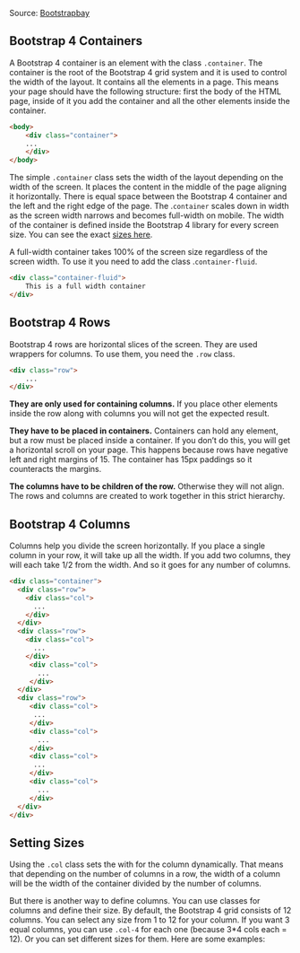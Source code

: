Source: [Bootstrapbay](https://bootstrapbay.com/blog/day-2-bootstrap-4-grid-system-tutorial-examples/)
## Bootstrap 4 Containers
A Bootstrap 4 container is an element with the class `.container`. The container is the root of the Bootstrap 4 grid system and it is used to control the width of the layout. It contains all the elements in a page. This means your page should have the following structure: first the body of the HTML page, inside of it you add the container and all the other elements inside the container.

```html
<body>
    <div class="container">
    ...
    </div>
</body>
```

The simple `.container` class sets the width of the layout depending on the width of the screen. It places the content in the middle of the page aligning it horizontally. There is equal space between the Bootstrap 4 container and the left and the right edge of the page. The .`container` scales down in width as the screen width narrows and becomes full-width on mobile. The width of the container is defined inside the Bootstrap 4 library for every screen size. You can see the exact [sizes here](https://getbootstrap.com/docs/4.1/layout/grid/#grid-options).

A full-width container takes 100% of the screen size regardless of the screen width. To use it you need to add the class .`container-fluid`.
```html
<div class="container-fluid">
	This is a full width container
</div>
```

## Bootstrap 4 Rows
Bootstrap 4 rows are horizontal slices of the screen. They are used wrappers for columns. To use them, you need the `.row` class.
```html
<div class="row">
	...
</div>
```

**They are only used for containing columns.** If you place other elements inside the row along with columns you will not get the expected result.

**They have to be placed in containers.** Containers can hold any element, but a row must be placed inside a container. If you don’t do this, you will get a horizontal scroll on your page. This happens because rows have negative left and right margins of 15. The container has 15px paddings so it counteracts the margins.

**The columns have to be children of the row.** Otherwise they will not align. The rows and columns are created to work together in this strict hierarchy.

## Bootstrap 4 Columns
Columns help you divide the screen horizontally. If you place a single column in your row, it will take up all the width. If you add two columns, they will each take 1/2 from the width. And so it goes for any number of columns.
```html
<div class="container">
  <div class="row">
    <div class="col">
      ...
    </div>
  </div>
  <div class="row">
    <div class="col">
      ...
    </div>
     <div class="col">
       ...
     </div>
  </div>
  <div class="row">
     <div class="col">
      ...
     </div>
     <div class="col">
       ...
     </div>
     <div class="col">
      ...
     </div>
     <div class="col">
       ...
     </div>
  </div>
</div>
```

## Setting Sizes
Using the `.col` class sets the with for the column dynamically. That means that depending on the number of columns in a row, the width of a column will be the width of the container divided by the number of columns.

But there is another way to define columns. You can use classes for columns and define their size. By default, the Bootstrap 4 grid consists of 12 columns. You can select any size from 1 to 12 for your column. If you want 3 equal columns, you can use `.col-4` for each one (because 3*4 cols each = 12). Or you can set different sizes for them. Here are some examples: